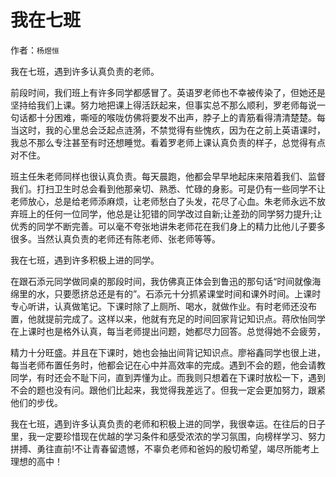 # 我在七班

作者：`杨煜恒`

我在七班，遇到许多认真负责的老师。

前段时间，我们班上有许多同学都感冒了。英语罗老师也不幸被传染了，但她还是坚持给我们上课。努力地把课上得活跃起来，但事实总不那么顺利，罗老师每说一句话都十分困难，嘶哑的喉咙仿佛将要发不出声，脖子上的青筋看得清清楚楚。每当这时，我的心里总会泛起点涟漪，不禁觉得有些愧疚，因为在之前上英语课时，我总不那么专注甚至有时还想睡觉。看着罗老师上课认真负责的样子，总觉得有点对不住。

班主任朱老师同样也很认真负责。每天晨跑，他都会早早地起床来陪着我们、监督我们。打扫卫生时总会看到他那亲切、熟悉、忙碌的身影。可是仍有一些同学不让老师放心，总是给老师添麻烦，让老师愁白了头发，花尽了心血。朱老师永远不放弃班上的任何一位同学，他总是让犯错的同学改过自新;让差劲的同学努力提升;让优秀的同学不断完善。可以毫不夸张地讲朱老师花在我们身上的精力比他儿子要多很多。当然认真负责的老师还有陈老师、张老师等等。

我在七班，遇到许多积极上进的同学。

在跟石添元同学做同桌的那段时间，我仿佛真正体会到鲁迅的那句话“时间就像海绵里的水，只要愿挤总还是有的”。石添元十分抓紧课堂时间和课外时间。上课时专心听讲，认真做笔记。下课时除了上厕所、喝水，就做作业。有时老师还没布置，他就提前完成了。这样以来，他就有充足的时间回家背记知识点。蒋欣怡同学在上课时也是格外认真，每当老师提出问题，她都尽力回答。总觉得她不会疲劳，

精力十分旺盛。并且在下课时，她也会抽出间背记知识点。廖裕鑫同学也很上进，每当老师布置任务时，他都会记在心中并高效率的完成。遇到不会的题，他会请教同学，有时还会不耻下问，直到弄懂为止。而我则只想着在下课时放松一下，遇到不会的题也没有问。跟他们比起来，我觉得我差远了。但我一定会更加努力，跟紧他们的步伐。

我在七班，遇到许多认真负责的老师和积极上进的同学，我很幸运。在往后的日子里，我一定要珍惜现在优越的学习条件和感受浓浓的学习氛围，向榜样学习、努力拼搏、勇往直前!不让青春留遗憾，不辜负老师和爸妈的殷切希望，竭尽所能考上理想的高中！
